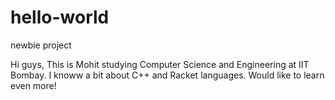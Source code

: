 # hello-world
newbie project



Hi guys,
This is Mohit studying Computer Science and Engineering at IIT Bombay. I knoww a bit about C++ and Racket languages. Would like to learn even more! 
